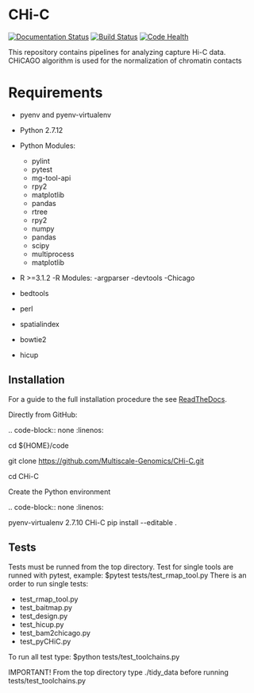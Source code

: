 # CHi-C

[![Documentation Status](https://readthedocs.org/projects/CHi-C/badge/?version=latest)](http://CHi-C.readthedocs.io/en/latest/?badge=latest) [![Build Status](https://travis-ci.org/Multiscale-Genomics/CHi-C.svg?branch=master)](https://travis-ci.org/Multiscale-Genomics/CHi-C) [![Code Health](https://landscape.io/github/Multiscale-Genomics/CHi-C/master/landscape.svg?style=flat)](https://landscape.io/github/Multiscale-Genomics/CHi-C/master)


This repository contains pipelines for analyzing capture Hi-C data. CHiCAGO algorithm is used for the normalization of chromatin contacts

# Requirements
- pyenv and pyenv-virtualenv
- Python 2.7.12
- Python Modules:
  - pylint
  - pytest
  - mg-tool-api
  - rpy2
  - matplotlib
  - pandas
  - rtree
  - rpy2
  - numpy
  - pandas
  - scipy
  - multiprocess
  - matplotlib


- R >=3.1.2
-R Modules:
  -argparser
  -devtools
  -Chicago
- bedtools
- perl
- spatialindex
- bowtie2
- hicup


Installation
------------

For a guide to the full installation procedure the see [ReadTheDocs](http://CHi-C.readthedocs.io).

Directly from GitHub:

.. code-block:: none
   :linenos:

   cd ${HOME}/code

   git clone https://github.com/Multiscale-Genomics/CHi-C.git

   cd CHi-C

Create the Python environment

.. code-block:: none
   :linenos:

   pyenv-virtualenv 2.7.10 CHi-C
   pip install --editable .

Tests
-----

Tests must be runned from the top directory.
Test for single tools are runned with pytest, example: $pytest tests/test_rmap_tool.py
There is an order to run single tests:
  - test_rmap_tool.py
  - test_baitmap.py
  - test_design.py
  - test_hicup.py
  - test_bam2chicago.py
  - test_pyCHiC.py

To run all test type: $python tests/test_toolchains.py

IMPORTANT! From the top directory type ./tidy_data before running tests/test_toolchains.py
